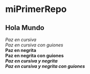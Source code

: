 # miPrimerRepo
## Hola Mundo ##
*Paz en cursiva* <br/>
_Paz en cursiva con guiones_ <br/>
**Paz en negrita** <br/>
__Paz en negrita con guiones__ <br/>
***Paz en cursiva y negrita*** <br/>
___Paz en cursiva y negrita con guiones___ <br/>

